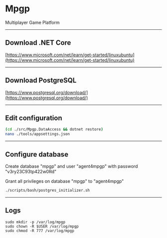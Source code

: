 # Mpgp

Multiplayer Game Platform

---

## Download .NET Core

[https://www.microsoft.com/net/learn/get-started/linuxubuntu](https://www.microsoft.com/net/learn/get-started/linuxubuntu)

---

## Download PostgreSQL

[https://www.postgresql.org/download/](https://www.postgresql.org/download/)

---

## Edit configuration

```sh
(cd ./src/Mpgp.DataAccess && dotnet restore)
nano ./tools/appsettings.json
```

---

## Configure database

Create database "mpgp" and user "agent4mpgp" with password "v3ry23C93tp422w0Rd"

Grant all privileges on database "mpgp" to "agent4mpgp"

```sh
./scripts/bash/postgres_initializer.sh
```

---

## Logs

```
sudo mkdir -p /var/log/mpgp
sudo chown -R $USER /var/log/mpgp
sudo chmod -R 777 /var/log/mpgp
